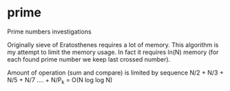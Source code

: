 # prime
Prime numbers investigations

Originally sieve of Eratosthenes requires a lot of memory. This algorithm is my attempt to limit the memory usage. 
In fact it requires ln(N) memory (for each found prime number we keep last crossed number).

Amount of operation (sum and compare) is limited by sequence
N/2 + N/3 + N/5 + N/7 .... + N/P<sub>k</sub> = O(N log log N) 
